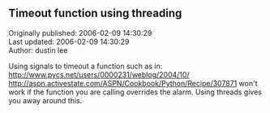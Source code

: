 ## Timeout function using threading  
Originally published: 2006-02-09 14:30:29  
Last updated: 2006-02-09 14:30:29  
Author: dustin lee  
  
Using signals to timeout a function such as in:
http://www.pycs.net/users/0000231/weblog/2004/10/
http://aspn.activestate.com/ASPN/Cookbook/Python/Recipe/307871
won't work if the function you are calling overrides the alarm.  Using threads gives you away around this.